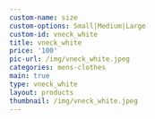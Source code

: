 ```yaml
---
custom-name: size
custom-options: Small|Medium|Large
custom-id: vneck_white
title: vneck_white
price: '100'
pic-url: /img/vneck_white.jpeg
categories: mens-clothes
main: true
type: vneck_white
layout: products
thumbnail: /img/vneck_white.jpeg
---
```

